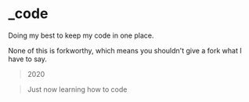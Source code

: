 # _code
Doing my best to keep my code in one place.

None of this is forkworthy, which means you shouldn't give a fork what I have to say.

>2020

>Just now learning how to code
